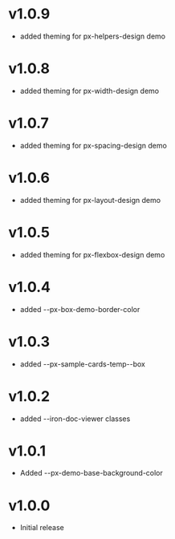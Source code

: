 v1.0.9
==================
* added theming for px-helpers-design demo

v1.0.8
==================
* added theming for px-width-design demo

v1.0.7
==================
* added theming for px-spacing-design demo

v1.0.6
==================
* added theming for px-layout-design demo

v1.0.5
==================
* added theming for px-flexbox-design demo

v1.0.4
==================
* added --px-box-demo-border-color

v1.0.3
==================
* added --px-sample-cards-temp--box

v1.0.2
==================
* added --iron-doc-viewer classes

v1.0.1
==================
* Added --px-demo-base-background-color

v1.0.0
==================
* Initial release
